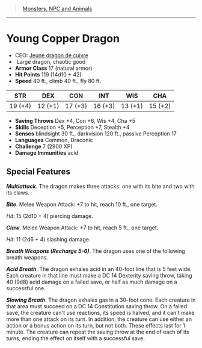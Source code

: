 ﻿---
!Monster
Family: MonsterVO
Type: dragon
Size: Large
Alignment: chaotic good
ArmorClass: 17 (natural armor)
HitPoints: 119 (14d10 + 42)
Speed: 40 ft., climb 40 ft., fly 80 ft.
Strength: 19 (+4)
Dexterity: 12 (+1)
Constitution: 17 (+3)
Intelligence: 16 (+3)
Wisdom: 13 (+1)
Charisma: 15 (+2)
SavingThrows: Dex +4, Con +6, Wis +4, Cha +5
Skills: Deception +5, Perception +7, Stealth +4
DamageImmunities: acid
Senses: blindsight 30 ft., darkvision 120 ft., passive Perception 17
Languages: Common, Draconic
Challenge: 7 (2900 XP)
Id: monsters_vo.md#young-copper-dragon
ParentLink: monsters_vo.md#monsters-npc-and-animals
Name: Young Copper Dragon
ParentName: Monsters, NPC and Animals
NameLevel: 1
AltName: '[Jeune dragon de cuivre](hd_monsters_jeune_dragon_de_cuivre.md)'
Attributes: {}
---
> [Monsters, NPC and Animals](srd_monsters.md)

---

# Young Copper Dragon

- CEO: [Jeune dragon de cuivre](hd_monsters_jeune_dragon_de_cuivre.md)
-  Large dragon, chaotic good
- **Armor Class** 17 (natural armor)
- **Hit Points** 119 (14d10 + 42)
- **Speed** 40 ft., climb 40 ft., fly 80 ft.

|STR|DEX|CON|INT|WIS|CHA|
|---|---|---|---|---|---|
|19 (+4)|12 (+1)|17 (+3)|16 (+3)|13 (+1)|15 (+2)|

- **Saving Throws** Dex +4, Con +6, Wis +4, Cha +5
- **Skills** Deception +5, Perception +7, Stealth +4
- **Senses** blindsight 30 ft., darkvision 120 ft., passive Perception 17
- **Languages** Common, Draconic
- **Challenge** 7 (2900 XP)
- **Damage Immunities** acid

## Special Features

**_Multiattack_**. The dragon makes three attacks: one with its bite and two with its claws.

**_Bite_**. Melee Weapon Attack: +7 to hit, reach 10 ft., one target.

_Hit_: 15 (2d10 + 4) piercing damage.

**_Claw_**. Melee Weapon Attack: +7 to hit, reach 5 ft., one target.

_Hit_: 11 (2d6 + 4) slashing damage.

**_Breath Weapons (Recharge 5-6)_**. The dragon uses one of the following breath weapons.

**_Acid Breath_**. The dragon exhales acid in an 40-foot line that is 5 feet wide. Each creature in that line must make a DC 14 Dexterity saving throw, taking 40 (9d8) acid damage on a failed save, or half as much damage on a successful one.

**_Slowing Breath_**. The dragon exhales gas in a 30-foot cone. Each creature in that area must succeed on a DC 14 Constitution saving throw. On a failed save, the creature can't use reactions, its speed is halved, and it can't make more than one attack on its turn. In addition, the creature can use either an action or a bonus action on its turn, but not both. These effects last for 1 minute. The creature can repeat the saving throw at the end of each of its turns, ending the effect on itself with a successful save.

